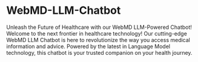 # WebMD-LLM-Chatbot
Unleash the Future of Healthcare with our WebMD LLM-Powered Chatbot! Welcome to the next frontier in healthcare technology! Our cutting-edge WebMD LLM Chatbot is here to revolutionize the way you access medical information and advice. Powered by the latest in Language Model technology, this chatbot is your trusted companion on your health journey.
